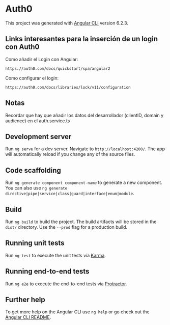 # Auth0

This project was generated with [Angular CLI](https://github.com/angular/angular-cli) version 6.2.3.

## Links interesantes para la inserción de un login con Auth0

Como añadir el Login con Angular:
```
https://auth0.com/docs/quickstart/spa/angular2
``` 

Como configurar el login:
```
https://auth0.com/docs/libraries/lock/v11/configuration
```
## Notas

Recordar que hay que añadir los datos del desarrollador (clientID, domain y audience) en el auth.service.ts

## Development server

Run `ng serve` for a dev server. Navigate to `http://localhost:4200/`. The app will automatically reload if you change any of the source files.

## Code scaffolding

Run `ng generate component component-name` to generate a new component. You can also use `ng generate directive|pipe|service|class|guard|interface|enum|module`.

## Build

Run `ng build` to build the project. The build artifacts will be stored in the `dist/` directory. Use the `--prod` flag for a production build.

## Running unit tests

Run `ng test` to execute the unit tests via [Karma](https://karma-runner.github.io).

## Running end-to-end tests

Run `ng e2e` to execute the end-to-end tests via [Protractor](http://www.protractortest.org/).

## Further help

To get more help on the Angular CLI use `ng help` or go check out the [Angular CLI README](https://github.com/angular/angular-cli/blob/master/README.md).
